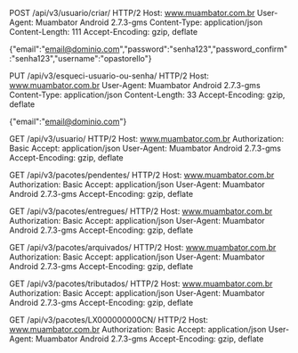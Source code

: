 POST /api/v3/usuario/criar/ HTTP/2
Host: www.muambator.com.br
User-Agent: Muambator Android 2.7.3-gms
Content-Type: application/json
Content-Length: 111
Accept-Encoding: gzip, deflate

{"email":"email@dominio.com","password":"senha123","password_confirm":"senha123","username":"opastorello"}

PUT /api/v3/esqueci-usuario-ou-senha/ HTTP/2
Host: www.muambator.com.br
User-Agent: Muambator Android 2.7.3-gms
Content-Type: application/json
Content-Length: 33
Accept-Encoding: gzip, deflate

{"email":"email@dominio.com"}

GET /api/v3/usuario/ HTTP/2
Host: www.muambator.com.br
Authorization: Basic 
Accept: application/json
User-Agent: Muambator Android 2.7.3-gms
Accept-Encoding: gzip, deflate

GET /api/v3/pacotes/pendentes/ HTTP/2
Host: www.muambator.com.br
Authorization: Basic 
Accept: application/json
User-Agent: Muambator Android 2.7.3-gms
Accept-Encoding: gzip, deflate

GET /api/v3/pacotes/entregues/ HTTP/2
Host: www.muambator.com.br
Authorization: Basic 
Accept: application/json
User-Agent: Muambator Android 2.7.3-gms
Accept-Encoding: gzip, deflate

GET /api/v3/pacotes/arquivados/ HTTP/2
Host: www.muambator.com.br
Authorization: Basic 
Accept: application/json
User-Agent: Muambator Android 2.7.3-gms
Accept-Encoding: gzip, deflate

GET /api/v3/pacotes/tributados/ HTTP/2
Host: www.muambator.com.br
Authorization: Basic 
Accept: application/json
User-Agent: Muambator Android 2.7.3-gms
Accept-Encoding: gzip, deflate

GET /api/v3/pacotes/LX000000000CN/ HTTP/2
Host: www.muambator.com.br
Authorization: Basic 
Accept: application/json
User-Agent: Muambator Android 2.7.3-gms
Accept-Encoding: gzip, deflate
